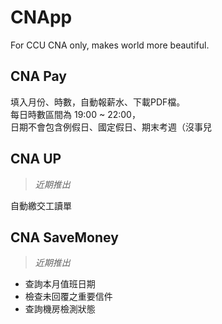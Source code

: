 CNApp
===

For CCU CNA only, makes world more beautiful.

## CNA Pay

填入月份、時數，自動報薪水、下載PDF檔。  
每日時數區間為 19:00 ~ 22:00，  
日期不會包含例假日、國定假日、期末考週（沒事兒  
  
## CNA UP
>*近期推出*

自動繳交工讀單  
  
## CNA SaveMoney
>*近期推出*

+ 查詢本月值班日期
+ 檢查未回覆之重要信件
+ 查詢機房檢測狀態

 